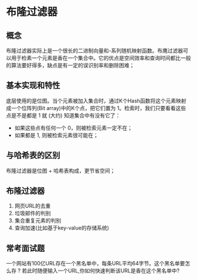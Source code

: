 # 布隆过滤器  
## 概念  
布隆过滤器实际上是一个很长的二进制向量和-系列随机映射函数。布鹰过滤器可以用于检素一个元素是香在一个集合中。它的优点是空间效率和查询时间都比一般的算法要好得多，缺点是有一定的误识别率和删除困难；  
## 基本实现和特性  
底层使用的是位图。当个元素被加入集合时，通过K个Hash函数将这个元素映射成一个位阵列(Bit array)中的K个点，把它们置为 1。检索时，我们只要看看这些点是不是都是 1 就 (大约) 知道集合中有没有它了：
 - 如果这些点有任何一个 0，则被检索元素一定不在；  
 - 如果都是 1, 则被检索元素很可能在；  
## 与哈希表的区别  
布隆过滤器是位图 + 哈希表构成，更节省空间；  
## 布隆过滤器  
1. 网页URL的去重  
2. 垃圾邮件的判别  
3. 集合重复元素的判别  
4. 查询加速(比如基于key-value的存储系统)  
## 常考面试题  
一个网站有100亿URL存在一个黑名单中，每条URL平均64字节。这个黑名单要怎么存 ? 若此时随便输入一个URL,你如何快速判断该URL是香在这个黑名单中?